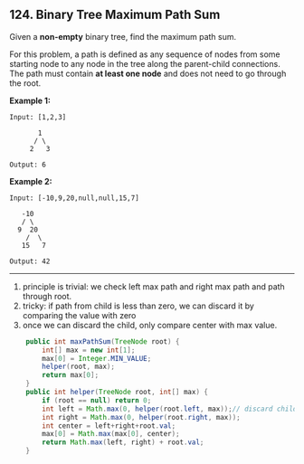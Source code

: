 ## 124. Binary Tree Maximum Path Sum

Given a **non-empty** binary tree, find the maximum path sum.

For this problem, a path is defined as any sequence of nodes from some starting node to any node in the tree along the parent-child connections. The path must contain **at least one node** and does not need to go through the root.

**Example 1:**

```
Input: [1,2,3]

       1
      / \
     2   3

Output: 6
```

**Example 2:**

```
Input: [-10,9,20,null,null,15,7]

   -10
   / \
  9  20
    /  \
   15   7

Output: 42
```

---

1. principle is trivial: we check left max path and right max path and path through root.
2. tricky: if path from child is less than zero, we can discard it by comparing the value with zero
3. once we can discard the child, only compare center with max value.

```java
    public int maxPathSum(TreeNode root) {
        int[] max = new int[1];
        max[0] = Integer.MIN_VALUE;
        helper(root, max);
        return max[0];
    }
    public int helper(TreeNode root, int[] max) {
        if (root == null) return 0;
        int left = Math.max(0, helper(root.left, max));// discard child if small then zero
        int right = Math.max(0, helper(root.right, max));
        int center = left+right+root.val;
        max[0] = Math.max(max[0], center);
        return Math.max(left, right) + root.val;
    }
```

